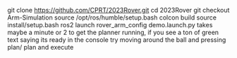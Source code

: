 git clone https://github.com/CPRT/2023Rover.git
cd 2023Rover
git checkout Arm-Simulation
source /opt/ros/humble/setup.bash
colcon build
source install/setup.bash 
ros2 launch rover_arm_config demo.launch.py
takes maybe a minute or 2 to get the planner running, if you see a ton of green text saying its ready in the console try moving around the ball and pressing plan/ plan and execute
